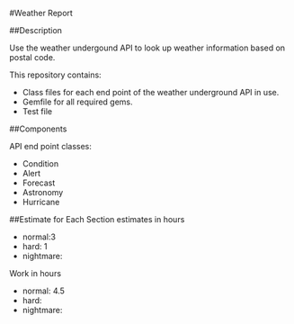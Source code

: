 #Weather Report

##Description

Use the weather undergound API to look up weather information based on postal code.

This repository contains:

* Class files for each end point of the weather underground API in use.
* Gemfile for all required gems.
* Test file

##Components

API end point classes:
* Condition
* Alert
* Forecast
* Astronomy
* Hurricane

##Estimate for Each Section
estimates in hours
* normal:3
* hard: 1
* nightmare:

Work in hours
* normal: 4.5
* hard:
* nightmare:
